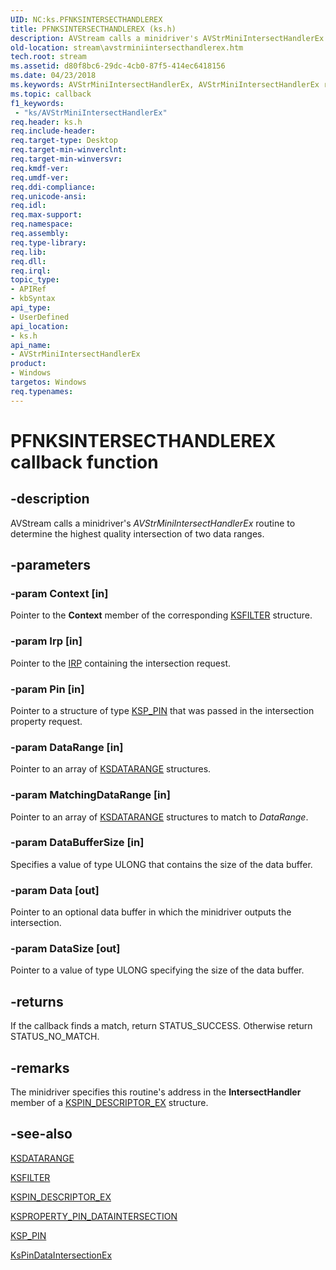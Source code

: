 ```yaml
---
UID: NC:ks.PFNKSINTERSECTHANDLEREX
title: PFNKSINTERSECTHANDLEREX (ks.h)
description: AVStream calls a minidriver's AVStrMiniIntersectHandlerEx routine to determine the highest quality intersection of two data ranges.
old-location: stream\avstrminiintersecthandlerex.htm
tech.root: stream
ms.assetid: d80f8bc6-29dc-4cb0-87f5-414ec6418156
ms.date: 04/23/2018
ms.keywords: AVStrMiniIntersectHandlerEx, AVStrMiniIntersectHandlerEx routine [Streaming Media Devices], PFNKSINTERSECTHANDLEREX, avstclbk_7a9be78c-3ca2-4fe2-961c-37dbd122a4b8.xml, ks/AVStrMiniIntersectHandlerEx, stream.avstrminiintersecthandlerex
ms.topic: callback
f1_keywords:
 - "ks/AVStrMiniIntersectHandlerEx"
req.header: ks.h
req.include-header: 
req.target-type: Desktop
req.target-min-winverclnt: 
req.target-min-winversvr: 
req.kmdf-ver: 
req.umdf-ver: 
req.ddi-compliance: 
req.unicode-ansi: 
req.idl: 
req.max-support: 
req.namespace: 
req.assembly: 
req.type-library: 
req.lib: 
req.dll: 
req.irql: 
topic_type:
- APIRef
- kbSyntax
api_type:
- UserDefined
api_location:
- ks.h
api_name:
- AVStrMiniIntersectHandlerEx
product:
- Windows
targetos: Windows
req.typenames: 
---
```


# PFNKSINTERSECTHANDLEREX callback function


## -description


AVStream calls a minidriver's <i>AVStrMiniIntersectHandlerEx</i> routine to determine the highest quality intersection of two data ranges.


## -parameters




### -param Context [in]

Pointer to the <b>Context</b> member of the corresponding <a href="https://docs.microsoft.com/windows-hardware/drivers/ddi/content/ks/ns-ks-_ksfilter">KSFILTER</a> structure.


### -param Irp [in]

Pointer to the <a href="https://docs.microsoft.com/windows-hardware/drivers/ddi/content/wdm/ns-wdm-_irp">IRP</a> containing the intersection request.


### -param Pin [in]

Pointer to a structure of type <a href="https://docs.microsoft.com/windows-hardware/drivers/ddi/content/ks/ns-ks-ksp_pin">KSP_PIN</a> that was passed in the intersection property request.


### -param DataRange [in]

Pointer to an array of <a href="https://docs.microsoft.com/previous-versions/ff561658(v=vs.85)">KSDATARANGE</a> structures.


### -param MatchingDataRange [in]

Pointer to an array of <a href="https://docs.microsoft.com/previous-versions/ff561658(v=vs.85)">KSDATARANGE</a> structures to match to <i>DataRange</i>.


### -param DataBufferSize [in]

Specifies a value of type ULONG that contains the size of the data buffer.


### -param Data [out]

Pointer to an optional data buffer in which the minidriver outputs the intersection.


### -param DataSize [out]

Pointer to a value of type ULONG specifying the size of the data buffer.


## -returns



If the callback finds a match, return STATUS_SUCCESS. Otherwise return STATUS_NO_MATCH.




## -remarks



The minidriver specifies this routine's address in the <b>IntersectHandler</b> member of a <a href="https://docs.microsoft.com/windows-hardware/drivers/ddi/content/ks/ns-ks-_kspin_descriptor_ex">KSPIN_DESCRIPTOR_EX</a> structure.




## -see-also




<a href="https://docs.microsoft.com/previous-versions/ff561658(v=vs.85)">KSDATARANGE</a>



<a href="https://docs.microsoft.com/windows-hardware/drivers/ddi/content/ks/ns-ks-_ksfilter">KSFILTER</a>



<a href="https://docs.microsoft.com/windows-hardware/drivers/ddi/content/ks/ns-ks-_kspin_descriptor_ex">KSPIN_DESCRIPTOR_EX</a>



<a href="https://docs.microsoft.com/windows-hardware/drivers/stream/ksproperty-pin-dataintersection">KSPROPERTY_PIN_DATAINTERSECTION</a>



<a href="https://docs.microsoft.com/windows-hardware/drivers/ddi/content/ks/ns-ks-ksp_pin">KSP_PIN</a>



<a href="https://docs.microsoft.com/windows-hardware/drivers/ddi/content/ks/nf-ks-kspindataintersectionex">KsPinDataIntersectionEx</a>
 

 

